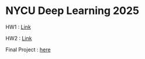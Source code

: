 # NYCU Deep Learning 2025

HW1 : [Link](./HW1/)

HW2 : [Link](./HW2/)

Final Project : [here](./final_project/)
